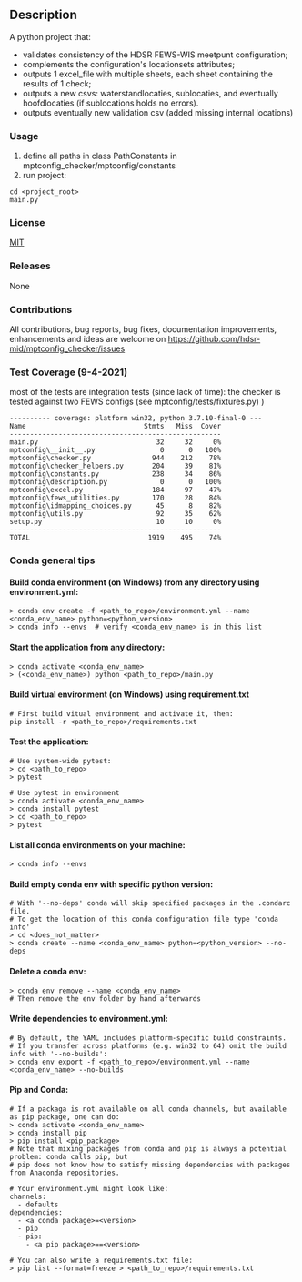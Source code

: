 ## Description
A python project that:
* validates consistency of the HDSR FEWS-WIS meetpunt configuration;   
* complements the configuration's locationsets attributes;
* outputs 1 excel_file with multiple sheets, each sheet containing the results of 1 check;
* outputs a new csvs: waterstandlocaties, sublocaties, and eventually hoofdlocaties (if sublocations holds no errors).
* outputs eventually new validation csv (added missing internal locations)

### Usage
1. define all paths in class PathConstants in mptconfig_checker/mptconfig/constants
2. run project:
```
cd <project_root>
main.py
```

### License 
[MIT][mit]

[mit]: https://github.com/hdsr-mid/mptconfig_checker/blob/main/LICENSE.txt

### Releases
None

### Contributions
All contributions, bug reports, bug fixes, documentation improvements, enhancements and ideas are
welcome on https://github.com/hdsr-mid/mptconfig_checker/issues

### Test Coverage (9-4-2021)
most of the tests are integration tests (since lack of time): 
the checker is tested against two FEWS configs (see mptconfig/tests/fixtures.py)
)
```
---------- coverage: platform win32, python 3.7.10-final-0 ---
Name                             Stmts   Miss  Cover
----------------------------------------------------
main.py                             32     32     0%
mptconfig\__init__.py                0      0   100%
mptconfig\checker.py               944    212    78%
mptconfig\checker_helpers.py       204     39    81%
mptconfig\constants.py             238     34    86%
mptconfig\description.py             0      0   100%
mptconfig\excel.py                 184     97    47%
mptconfig\fews_utilities.py        170     28    84%
mptconfig\idmapping_choices.py      45      8    82%
mptconfig\utils.py                  92     35    62%
setup.py                            10     10     0%
----------------------------------------------------
TOTAL                             1919    495    74%
```


### Conda general tips
#### Build conda environment (on Windows) from any directory using environment.yml:
```
> conda env create -f <path_to_repo>/environment.yml --name <conda_env_name> python=<python_version>
> conda info --envs  # verify <conda_env_name> is in this list 
```
#### Start the application from any directory:
```
> conda activate <conda_env_name>
> (<conda_env_name>) python <path_to_repo>/main.py
```
#### Build virtual environment (on Windows) using requirement.txt
```
# First build vitual environment and activate it, then:
pip install -r <path_to_repo>/requirements.txt
```
#### Test the application:
```
# Use system-wide pytest:
> cd <path_to_repo>
> pytest

# Use pytest in environment
> conda activate <conda_env_name>
> conda install pytest
> cd <path_to_repo>
> pytest
```
#### List all conda environments on your machine:
```
> conda info --envs
```
#### Build empty conda env with specific python version:
```
# With '--no-deps' conda will skip specified packages in the .condarc file.
# To get the location of this conda configuration file type 'conda info'
> cd <does_not_matter>
> conda create --name <conda_env_name> python=<python_version> --no-deps
```
#### Delete a conda env:
```
> conda env remove --name <conda_env_name>
# Then remove the env folder by hand afterwards
```
#### Write dependencies to environment.yml:
```
# By default, the YAML includes platform-specific build constraints. 
# If you transfer across platforms (e.g. win32 to 64) omit the build info with '--no-builds':
> conda env export -f <path_to_repo>/environment.yml --name  <conda_env_name> --no-builds 
```
#### Pip and Conda:
```
# If a packaga is not available on all conda channels, but available as pip package, one can do:
> conda activate <conda_env_name>
> conda install pip
> pip install <pip_package>
# Note that mixing packages from conda and pip is always a potential problem: conda calls pip, but 
# pip does not know how to satisfy missing dependencies with packages from Anaconda repositories.

# Your environment.yml might look like:
channels:
  - defaults
dependencies:
  - <a conda package>=<version>
  - pip
  - pip:
    - <a pip package>==<version>

# You can also write a requirements.txt file:
> pip list --format=freeze > <path_to_repo>/requirements.txt
```
